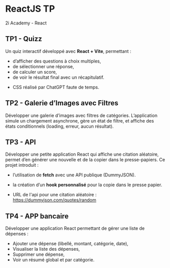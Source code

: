 # ReactJS TP
 2i Academy - React


## TP1 - Quizz

Un quiz interactif développé avec **React + Vite**, permettant :

* d’afficher des questions à choix multiples,
* de sélectionner une réponse,
* de calculer un score,
* de voir le résultat final avec un récapitulatif.

- CSS réalisé par ChatGPT faute de temps.



## TP2 - Galerie d’Images avec Filtres

Développer une galerie d’images avec filtres de catégories.
L’application simule un chargement asynchrone, gère un état de filtre, et affiche des états conditionnels (loading, erreur, aucun résultat).



## TP3 - API

Développer une petite application React qui affiche une citation aléatoire, permet d’en générer une nouvelle et de la copier dans le presse-papiers.
Ce projet introduit :

* l’utilisation de **fetch** avec une API publique (DummyJSON).

* la création d’un **hook personnalisé** pour la copie dans le presse papier.

* URL de l'api pour une citation aléatoire : https://dummyjson.com/quotes/random



## TP4 - APP bancaire

Développer une application React permettant de gérer une liste de dépenses :

* Ajouter une dépense (libellé, montant, catégorie, date),
* Visualiser la liste des dépenses,
* Supprimer une dépense,
* Voir un résumé global et par catégorie.